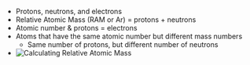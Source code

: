 * Protons, neutrons, and electrons
* Relative Atomic Mass (RAM or Ar) = protons + neutrons
* Atomic number & protons = electrons
* Atoms that have the same atomic number but different mass numbers
    * Same number of protons, but different number of neutrons
* ![Calculating Relative Atomic Mass](/home/yoni/Pictures/Captures/2022-06-12_22-32.png)
